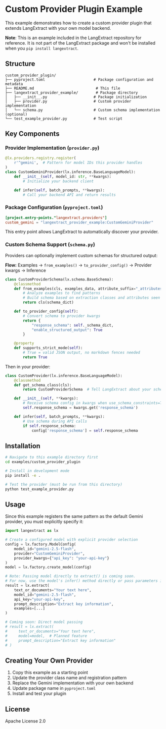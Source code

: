 # Custom Provider Plugin Example

This example demonstrates how to create a custom provider plugin that extends LangExtract with your own model backend.

**Note**: This is an example included in the LangExtract repository for reference. It is not part of the LangExtract package and won't be installed when you `pip install langextract`.

## Structure

```
custom_provider_plugin/
├── pyproject.toml                      # Package configuration and metadata
├── README.md                            # This file
├── langextract_provider_example/        # Package directory
│   ├── __init__.py                     # Package initialization
│   ├── provider.py                     # Custom provider implementation
│   └── schema.py                       # Custom schema implementation (optional)
└── test_example_provider.py            # Test script
```

## Key Components

### Provider Implementation (`provider.py`)

```python
@lx.providers.registry.register(
    r'^gemini',  # Pattern for model IDs this provider handles
)
class CustomGeminiProvider(lx.inference.BaseLanguageModel):
    def __init__(self, model_id: str, **kwargs):
        # Initialize your backend client

    def infer(self, batch_prompts, **kwargs):
        # Call your backend API and return results
```

### Package Configuration (`pyproject.toml`)

```toml
[project.entry-points."langextract.providers"]
custom_gemini = "langextract_provider_example:CustomGeminiProvider"
```

This entry point allows LangExtract to automatically discover your provider.

### Custom Schema Support (`schema.py`)

Providers can optionally implement custom schemas for structured output:

**Flow:** Examples → `from_examples()` → `to_provider_config()` → Provider kwargs → Inference

```python
class CustomProviderSchema(lx.schema.BaseSchema):
    @classmethod
    def from_examples(cls, examples_data, attribute_suffix="_attributes"):
        # Analyze examples to find patterns
        # Build schema based on extraction classes and attributes seen
        return cls(schema_dict)

    def to_provider_config(self):
        # Convert schema to provider kwargs
        return {
            "response_schema": self._schema_dict,
            "enable_structured_output": True
        }

    @property
    def supports_strict_mode(self):
        # True = valid JSON output, no markdown fences needed
        return True
```

Then in your provider:

```python
class CustomProvider(lx.inference.BaseLanguageModel):
    @classmethod
    def get_schema_class(cls):
        return CustomProviderSchema  # Tell LangExtract about your schema

    def __init__(self, **kwargs):
        # Receive schema config in kwargs when use_schema_constraints=True
        self.response_schema = kwargs.get('response_schema')

    def infer(self, batch_prompts, **kwargs):
        # Use schema during API calls
        if self.response_schema:
            config['response_schema'] = self.response_schema
```

## Installation

```bash
# Navigate to this example directory first
cd examples/custom_provider_plugin

# Install in development mode
pip install -e .

# Test the provider (must be run from this directory)
python test_example_provider.py
```

## Usage

Since this example registers the same pattern as the default Gemini provider, you must explicitly specify it:

```python
import langextract as lx

# Create a configured model with explicit provider selection
config = lx.factory.ModelConfig(
    model_id="gemini-2.5-flash",
    provider="CustomGeminiProvider",
    provider_kwargs={"api_key": "your-api-key"}
)
model = lx.factory.create_model(config)

# Note: Passing model directly to extract() is coming soon.
# For now, use the model's infer() method directly or pass parameters individually:
result = lx.extract(
    text_or_documents="Your text here",
    model_id="gemini-2.5-flash",
    api_key="your-api-key",
    prompt_description="Extract key information",
    examples=[...]
)

# Coming soon: Direct model passing
# result = lx.extract(
#     text_or_documents="Your text here",
#     model=model,  # Planned feature
#     prompt_description="Extract key information"
# )
```

## Creating Your Own Provider

1. Copy this example as a starting point
2. Update the provider class name and registration pattern
3. Replace the Gemini implementation with your own backend
4. Update package name in `pyproject.toml`
5. Install and test your plugin

## License

Apache License 2.0
